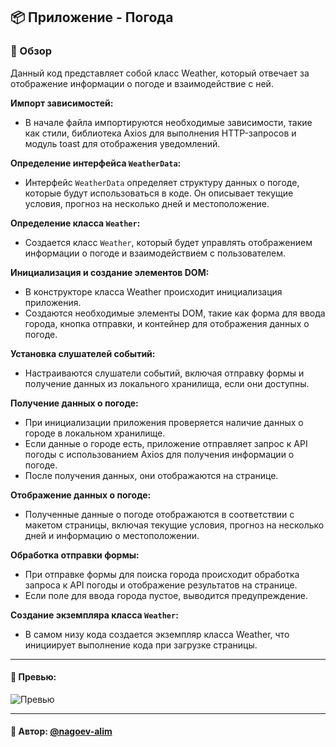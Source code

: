 ## 📦 Приложение - Погода

### 🚀 Обзор
Данный код представляет собой класс Weather, который отвечает за отображение информации о погоде и взаимодействие с ней.

**Импорт зависимостей:**

- В начале файла импортируются необходимые зависимости, такие как стили, библиотека Axios для выполнения HTTP-запросов и модуль toast для отображения уведомлений.

**Определение интерфейса `WeatherData`:**

- Интерфейс `WeatherData` определяет структуру данных о погоде, которые будут использоваться в коде. Он описывает текущие условия, прогноз на несколько дней и местоположение.

**Определение класса `Weather`:**

- Создается класс `Weather`, который будет управлять отображением информации о погоде и взаимодействием с пользователем.

**Инициализация и создание элементов DOM:**

- В конструкторе класса Weather происходит инициализация приложения.
- Создаются необходимые элементы DOM, такие как форма для ввода города, кнопка отправки, и контейнер для отображения данных о погоде.

**Установка слушателей событий:**

- Настраиваются слушатели событий, включая отправку формы и получение данных из локального хранилища, если они доступны.

**Получение данных о погоде:**

- При инициализации приложения проверяется наличие данных о городе в локальном хранилище.
- Если данные о городе есть, приложение отправляет запрос к API погоды с использованием Axios для получения информации о погоде.
- После получения данных, они отображаются на странице.

**Отображение данных о погоде:**

- Полученные данные о погоде отображаются в соответствии с макетом страницы, включая текущие условия, прогноз на несколько дней и информацию о местоположении.

**Обработка отправки формы:**

- При отправке формы для поиска города происходит обработка запроса к API погоды и отображение результатов на странице.
- Если поле для ввода города пустое, выводится предупреждение.

**Создание экземпляра класса `Weather`:**
- В самом низу кода создается экземпляр класса Weather, что инициирует выполнение кода при загрузке страницы.


---

#### 🌄 Превью:

![Превью](https://lh3.googleusercontent.com/drive-viewer/AITFw-ycyAAOuZC9VWOU3X3LliyPA64O_pOJ1NNl29DNYS5zpY0iIbGw7cWubZ9kKGr5o7Ltx07lxMgCpXDoxRZY_uDm8Ji_=s1600)


-----

#### 🙌 Автор: [@nagoev-alim](https://github.com/nagoev-alim)

